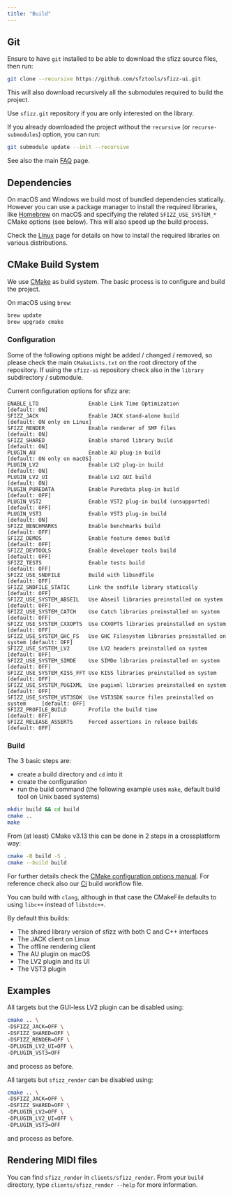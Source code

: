 ```yaml
---
title: "Build"
---
```

## Git

Ensure to have `git` installed to be able to download the sfizz source files,
then run:

```sh
git clone --recursive https://github.com/sfztools/sfizz-ui.git
```

This will also download recursively all the submodules required to build the project.

Use `sfizz.git` repository if you are only interested on the library.

If you already downloaded the project without the `recursive` (or `recurse-submodules`)
option, you can run:

```sh
git submodule update --init --recursive
```

See also the main [FAQ](../../../faq#missing-submodules) page.

## Dependencies

On macOS and Windows we build most of bundled dependencies statically.
However you can use a package manager to install the required libraries, like
[Homebrew](https://brew.sh/) on macOS and specifying the related
`SFIZZ_USE_SYSTEM_*` CMake options (see below).
This will also speed up the build process.

Check the [Linux] page for details on how to install the required libraries
on various distributions.

## CMake Build System

We use [CMake] as build system.
The basic process is to configure and build the project.

On macOS using `brew`:

```bash
brew update
brew upgrade cmake
```

### Configuration

<div class="alert alert-warning" role="alert">
  Some of the following options might be added / changed / removed,
  so please check the main <code>CMakeLists.txt</code> on the root directory of the repository.
  If using the <code>sfizz-ui</code> repository check also in the
  <code>library</code> subdirectory / submodule.
</div>

Current configuration options for sfizz are:

```null
ENABLE_LTO                Enable Link Time Optimization                       [default: ON]
SFIZZ_JACK                Enable JACK stand-alone build                       [default: ON only on Linux]
SFIZZ_RENDER              Enable renderer of SMF files                        [default: ON]
SFIZZ_SHARED              Enable shared library build                         [default: ON]
PLUGIN_AU                 Enable AU plug-in build                             [default: ON only on macOS]
PLUGIN_LV2                Enable LV2 plug-in build                            [default: ON]
PLUGIN_LV2_UI             Enable LV2 GUI build                                [default: ON]
PLUGIN_PUREDATA           Enable Puredata plug-in build                       [default: OFF]
PLUGIN_VST2               Enable VST2 plug-in build (unsupported)             [default: OFF]
PLUGIN_VST3               Enable VST3 plug-in build                           [default: ON]
SFIZZ_BENCHMARKS          Enable benchmarks build                             [default: OFF]
SFIZZ_DEMOS               Enable feature demos build                          [default: OFF]
SFIZZ_DEVTOOLS            Enable developer tools build                        [default: OFF]
SFIZZ_TESTS               Enable tests build                                  [default: OFF]
SFIZZ_USE_SNDFILE         Build with libsndfile                               [default: OFF]
SFIZZ_SNDFILE_STATIC      Link the sndfile library statically                 [default: OFF]
SFIZZ_USE_SYSTEM_ABSEIL   Use Abseil libraries preinstalled on system         [default: OFF]
SFIZZ_USE_SYSTEM_CATCH    Use Catch libraries preinstalled on system          [default: OFF]
SFIZZ_USE_SYSTEM_CXXOPTS  Use CXXOPTS libraries preinstalled on system        [default: OFF]
SFIZZ_USE_SYSTEM_GHC_FS   Use GHC Filesystem libraries preinstalled on system [default: OFF]
SFIZZ_USE_SYSTEM_LV2      Use LV2 headers preinstalled on system              [default: OFF]
SFIZZ_USE_SYSTEM_SIMDE    Use SIMDe libraries preinstalled on system          [default: OFF]
SFIZZ_USE_SYSTEM_KISS_FFT Use KISS libraries preinstalled on system           [default: OFF]
SFIZZ_USE_SYSTEM_PUGIXML  Use pugixml libraries preinstalled on system        [default: OFF]
SFIZZ_USE_SYSTEM_VST3SDK  Use VST3SDK source files preinstalled on system     [default: OFF]
SFIZZ_PROFILE_BUILD       Profile the build time                              [default: OFF]
SFIZZ_RELEASE_ASSERTS     Forced assertions in release builds                 [default: OFF]
```

### Build

The 3 basic steps are:
- create a build directory and `cd` into it
- create the configuration
- run the build command
  (the following example uses `make`, default build tool on Unix based systems)

```sh
mkdir build && cd build
cmake ..
make
```

From (at least) CMake v3.13 this can be done in 2 steps in a crossplatform way:

```sh
cmake -B build -S .
cmake --build build
```

For further details check the [CMake configuration options manual].
For reference check also our [CI] build workflow file.

You can build with `clang`, although in that case the CMakeFile
defaults to using `libc++` instead of `libstdc++`.

By default this builds:
- The shared library version of sfizz with both C and C++ interfaces
- The JACK client on Linux
- The offline rendering client
- The AU plugin on macOS
- The LV2 plugin and its UI
- The VST3 plugin

## Examples

All targets but the GUI-less LV2 plugin can be disabled using:

```sh
cmake .. \
-DSFIZZ_JACK=OFF \
-DSFIZZ_SHARED=OFF \
-DSFIZZ_RENDER=OFF \
-DPLUGIN_LV2_UI=OFF \
-DPLUGIN_VST3=OFF
```

and process as before.

All targets but `sfizz_render` can be disabled using:

```sh
cmake .. \
-DSFIZZ_JACK=OFF \
-DSFIZZ_SHARED=OFF \
-DPLUGIN_LV2=OFF \
-DPLUGIN_LV2_UI=OFF \
-DPLUGIN_VST3=OFF
```

and process as before.

## Rendering MIDI files

You can find `sfizz_render` in `clients/sfizz_render`.
From your `build` directory, type `clients/sfizz_render --help` for more information.


[Linux]:   linux
[macOS]:   macos
[Windows]: windows
[CI]:      https://github.com/sfztools/sfizz-ui/blob/develop/.github/workflows/build.yml
[CMake]:   https://cmake.org/
[CMake configuration options manual]: https://cmake.org/cmake/help/latest/manual/cmake.1.html#options
